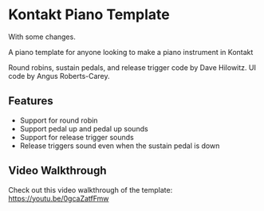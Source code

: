 # Kontakt Piano Template

With some changes.

A piano template for anyone looking to make a piano instrument in Kontakt

Round robins, sustain pedals, and release trigger code by Dave Hilowitz. UI code by Angus Roberts-Carey.

## Features
- Support for round robin
- Support pedal up and pedal up sounds
- Support for release trigger sounds
- Release triggers sound even when the sustain pedal is down

## Video Walkthrough

Check out this video walkthrough of the template:
https://youtu.be/0gcaZatfFmw
